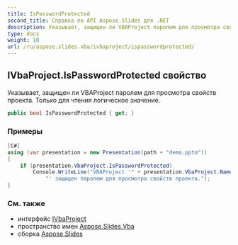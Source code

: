 ```yaml
---
title: IsPasswordProtected
second_title: Справка по API Aspose.Slides для .NET
description: Указывает, защищен ли VBAProject паролем для просмотра свойств проекта. Только для чтения логическое значение.
type: docs
weight: 10
url: /ru/aspose.slides.vba/ivbaproject/ispasswordprotected/
---
```


## IVbaProject.IsPasswordProtected свойство

Указывает, защищен ли VBAProject паролем для просмотра свойств проекта. Только для чтения логическое значение.

```csharp
public bool IsPasswordProtected { get; }
```

### Примеры

```csharp
[C#]
using (var presentation = new Presentation(path + "demo.pptm"))
{
    if (presentation.VbaProject.IsPasswordProtected)
        Console.WriteLine("VBAProject '" + presentation.VbaProject.Name + 
            "' защищен паролем для просмотра свойств проекта.");
}
```

### См. также

* интерфейс [IVbaProject](../../ivbaproject)
* пространство имен [Aspose.Slides.Vba](../../ivbaproject)
* сборка [Aspose.Slides](../../../)

<!-- DO NOT EDIT: сгенерировано xmldocmd для Aspose.Slides.dll -->